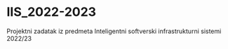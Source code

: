 # IIS_2022-2023
Projektni zadatak iz predmeta Inteligentni softverski infrastrukturni sistemi 2022/23

